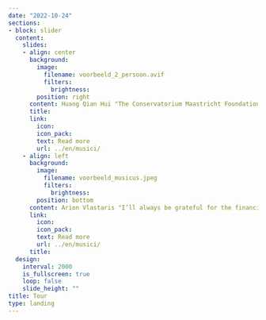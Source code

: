 ```yaml
---
date: "2022-10-24"
sections:
- block: slider
  content:
    slides:
    - align: center
      background:
        image:
          filename: voorbeeld_2_persoon.avif
          filters:
            brightness:
        position: right
      content: Huang Qian Hui "The Conservatorium Maastricht Foundation has provided me with the opportunity to participate in competitions."
      title: 
      link:
        icon: 
        icon_pack: 
        text: Read more
        url: ../en/musici/
    - align: left
      background:
        image:
          filename: voorbeeld_musicus.jpeg
          filters:
            brightness:
        position: bottom
      content: Arion Vlastaris "I’ll always be grateful for the financial help I received from the Conservatorium Maastricht Foundation."
      link:
        icon: 
        icon_pack: 
        text: Read more
        url: ../en/musici/
      title: 
  design:
    interval: 2000
    is_fullscreen: true
    loop: false
    slide_height: ""
title: Tour
type: landing
---
```

